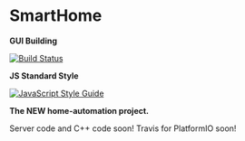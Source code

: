 # SmartHome
**GUI Building** 



[![Build Status](https://travis-ci.org/VeeBor/SmartHome.svg?branch=master)](https://travis-ci.org/VeeBor/SmartHome) 

**JS Standard Style**

[![JavaScript Style Guide](https://cdn.rawgit.com/standard/standard/master/badge.svg)](https://github.com/standard/standard)

**The NEW home-automation project.** 

Server code and C++ code soon!
Travis for PlatformIO soon!
